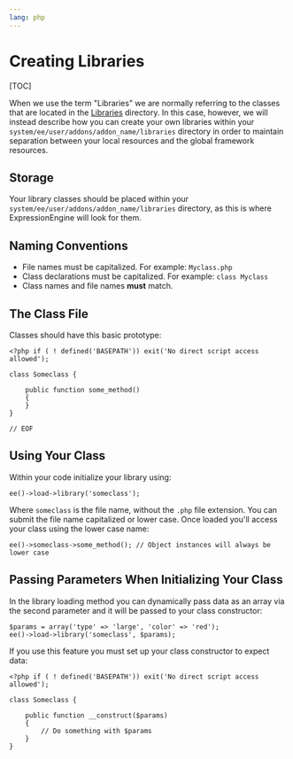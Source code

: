 ```yaml
---
lang: php
---
```


<!--
    This source file is part of the open source project
    ExpressionEngine User Guide (https://github.com/ExpressionEngine/ExpressionEngine-User-Guide)

    @link      https://expressionengine.com/
    @copyright Copyright (c) 2003-2019, EllisLab Corp. (https://ellislab.com)
    @license   https://expressionengine.com/license Licensed under Apache License, Version 2.0
-->

# Creating Libraries

[TOC]

When we use the term "Libraries" we are normally referring to the classes that are located in the [Libraries](development/legacy/libraries/index.md) directory. In this case, however, we will instead describe how you can create your own libraries within your `system/ee/user/addons/addon_name/libraries` directory in order to maintain separation between your local resources and the global framework resources.

## Storage

Your library classes should be placed within your `system/ee/user/addons/addon_name/libraries` directory, as this is where ExpressionEngine will look for them.

## Naming Conventions

- File names must be capitalized. For example: `Myclass.php`
- Class declarations must be capitalized. For example: `class Myclass`
- Class names and file names **must** match.

## The Class File

Classes should have this basic prototype:

    <?php if ( ! defined('BASEPATH')) exit('No direct script access allowed');

    class Someclass {

        public function some_method()
        {
        }
    }

    // EOF

## Using Your Class

Within your code initialize your library using:

    ee()->load->library('someclass');

Where `someclass` is the file name, without the `.php` file extension. You can submit the file name capitalized or lower case. Once loaded you'll access your class using the lower case name:

    ee()->someclass->some_method(); // Object instances will always be lower case

## Passing Parameters When Initializing Your Class

In the library loading method you can dynamically pass data as an array via the second parameter and it will be passed to your class constructor:

    $params = array('type' => 'large', 'color' => 'red');
    ee()->load->library('someclass', $params);

If you use this feature you must set up your class constructor to expect data:

    <?php if ( ! defined('BASEPATH')) exit('No direct script access allowed');

    class Someclass {

        public function __construct($params)
        {
            // Do something with $params
        }
    }
